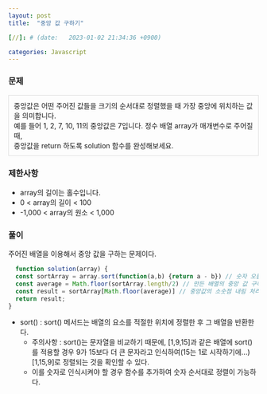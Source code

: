 ```yaml
---
layout: post
title:  "중앙 값 구하기"

[//]: # (date:   2023-01-02 21:34:36 +0900)

categories: Javascript
---
```


[//]: # (<h1>Introduction</h1>)

### 문제

<div class="text">
중앙값은 어떤 주어진 값들을 크기의 순서대로 정렬했을 때 가장 중앙에 위치하는 값을 의미합니다. <br />
예를 들어 1, 2, 7, 10, 11의 중앙값은 7입니다. 정수 배열 array가 매개변수로 주어질 때, <br />
중앙값을 return 하도록 solution 함수를 완성해보세요.
</div>


### 제한사항

- array의 길이는 홀수입니다.
- 0 < array의 길이 < 100
- -1,000 < array의 원소 < 1,000


### 풀이

주어진 배열을 이용해서 중앙 값을 구하는 문제이다.


```javascript
  function solution(array) {
  const sortArray = array.sort(function(a,b) {return a - b}) // 숫자 오름차순으로 정렬
  const average = Math.floor(sortArray.length/2) // 만든 배열의 중앙 값 구하기
  const result = sortArray[Math.floor(average)] // 중앙값의 소숫점 내림 처리
  return result;
}
```

- sort() : sort() 메서드는 배열의 요소를 적절한 위치에 정렬한 후 그 배열을 반환한다.
    - 주의사항 : sort()는 문자열을 비교하기 때문에, [1,9,15]과 같은 배열에 sort()를 적용할 경우 9가 15보다 더 큰 문자라고 인식하여(15는 1로 시작하기에...) [1,15,9]로 정렬되는 것을 확인할 수 있다.
    - 이를 숫자로 인식시켜야 할 경우 함수를 추가하여 숫자 순서대로 정렬이 가능하다.

<style>
.text {
    border: 1px solid #dcdcdc;
    padding: 10px;
}
</style>